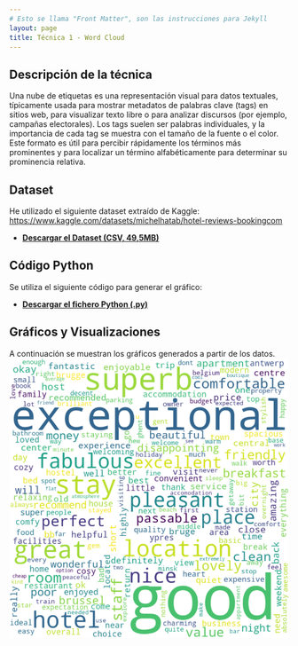 ```yaml
---
# Esto se llama "Front Matter", son las instrucciones para Jekyll
layout: page
title: Técnica 1 - Word Cloud
---
```


## Descripción de la técnica

Una nube de etiquetas es una representación visual para datos textuales,
típicamente usada para mostrar metadatos de palabras clave (tags) en sitios web,
para visualizar texto libre o para analizar discursos (por ejemplo, campañas
electorales). Los tags suelen ser palabras individuales, y la importancia de cada
tag se muestra con el tamaño de la fuente o el color. Este formato es útil para
percibir rápidamente los términos más prominentes y para localizar un término
alfabéticamente para determinar su prominencia relativa.

## Dataset

He utilizado el siguiente dataset extraído de Kaggle:
	https://www.kaggle.com/datasets/michelhatab/hotel-reviews-bookingcom


* **[Descargar el Dataset (CSV, 49,5MB)](./assets/datasets/booking_reviews.csv)**

## Código Python

Se utiliza el siguiente código para generar el gráfico:

* **[Descargar el fichero Python (.py)](./assets/code/generacion_word_cloud_booking.py)**

## Gráficos y Visualizaciones

A continuación se muestran los gráficos generados a partir de los datos.
![Gráfico](./assets/images/wordcloud_booking.png)